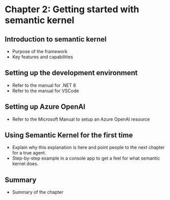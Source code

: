 # Chapter 2: Getting started with semantic kernel

## Introduction to semantic kernel

* Purpose of the framework
* Key features and capabilities

## Setting up the development environment

* Refer to the manual for .NET 8
* Refer to the manual for VSCode

## Setting up Azure OpenAI

* Refer to the Microsoft Manual to setup an Azure OpenAI resource

## Using Semantic Kernel for the first time

* Explain why this explanation is here and point people to the next chapter for a true agent.
* Step-by-step example in a console app to get a feel for what semantic kernel does.

## Summary

* Summary of the chapter